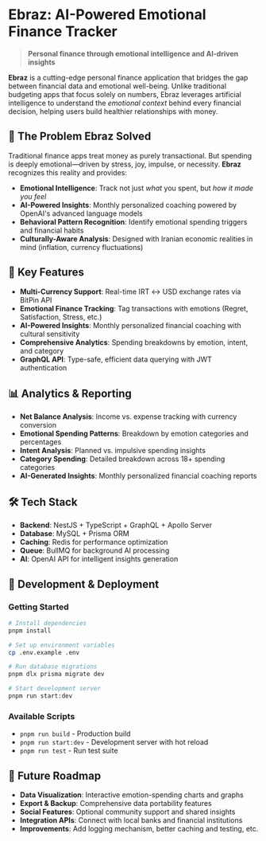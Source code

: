 # Ebraz: AI-Powered Emotional Finance Tracker

> **Personal finance through emotional intelligence and AI-driven insights**

**Ebraz** is a cutting-edge personal finance application that bridges the gap between financial data and emotional well-being. Unlike traditional budgeting apps that focus solely on numbers, Ebraz leverages artificial intelligence to understand the *emotional context* behind every financial decision, helping users build healthier relationships with money.

## 🌟 The Problem Ebraz Solved

Traditional finance apps treat money as purely transactional. But spending is deeply emotional—driven by stress, joy, impulse, or necessity. **Ebraz** recognizes this reality and provides:

- **Emotional Intelligence**: Track not just *what* you spent, but *how it made you feel*
- **AI-Powered Insights**: Monthly personalized coaching powered by OpenAI's advanced language models
- **Behavioral Pattern Recognition**: Identify emotional spending triggers and financial habits
- **Culturally-Aware Analysis**: Designed with Iranian economic realities in mind (inflation, currency fluctuations)

## 🚀 Key Features

- **Multi-Currency Support**: Real-time IRT ↔ USD exchange rates via BitPin API
- **Emotional Finance Tracking**: Tag transactions with emotions (Regret, Satisfaction, Stress, etc.)
- **AI-Powered Insights**: Monthly personalized financial coaching with cultural sensitivity
- **Comprehensive Analytics**: Spending breakdowns by emotion, intent, and category
- **GraphQL API**: Type-safe, efficient data querying with JWT authentication

## 📊 Analytics & Reporting

- **Net Balance Analysis**: Income vs. expense tracking with currency conversion
- **Emotional Spending Patterns**: Breakdown by emotion categories and percentages
- **Intent Analysis**: Planned vs. impulsive spending insights
- **Category Spending**: Detailed breakdown across 18+ spending categories
- **AI-Generated Insights**: Monthly personalized financial coaching reports

## 🛠️ Tech Stack

- **Backend**: NestJS + TypeScript + GraphQL + Apollo Server
- **Database**: MySQL + Prisma ORM
- **Caching**: Redis for performance optimization
- **Queue**: BullMQ for background AI processing
- **AI**: OpenAI API for intelligent insights generation

## 🔧 Development & Deployment

### Getting Started
```bash
# Install dependencies
pnpm install

# Set up environment variables
cp .env.example .env

# Run database migrations
pnpm dlx prisma migrate dev

# Start development server
pnpm run start:dev
```

### Available Scripts
- `pnpm run build` - Production build
- `pnpm run start:dev` - Development server with hot reload
- `pnpm run test` - Run test suite


## 🔮 Future Roadmap

- **Data Visualization**: Interactive emotion-spending charts and graphs
- **Export & Backup**: Comprehensive data portability features
- **Social Features**: Optional community support and shared insights
- **Integration APIs**: Connect with local banks and financial institutions
- **Improvements**: Add logging mechanism, better caching and testing, etc.